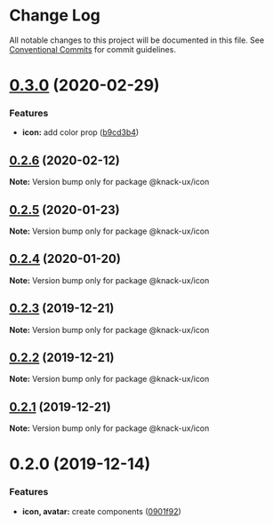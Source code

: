 # Change Log

All notable changes to this project will be documented in this file.
See [Conventional Commits](https://conventionalcommits.org) for commit guidelines.

# [0.3.0](https://github.com/knack-ux/knack-ux/compare/@knack-ux/icon@0.2.6...@knack-ux/icon@0.3.0) (2020-02-29)


### Features

* **icon:** add color prop ([b9cd3b4](https://github.com/knack-ux/knack-ux/commit/b9cd3b484f704bba957591a2459c104c2bdf574a))





## [0.2.6](https://github.com/knack-ux/knack-ux/compare/@knack-ux/icon@0.2.5...@knack-ux/icon@0.2.6) (2020-02-12)

**Note:** Version bump only for package @knack-ux/icon





## [0.2.5](https://github.com/knack-ux/knack-ux/compare/@knack-ux/icon@0.2.4...@knack-ux/icon@0.2.5) (2020-01-23)

**Note:** Version bump only for package @knack-ux/icon





## [0.2.4](https://github.com/knack-ux/knack-ux/compare/@knack-ux/icon@0.2.3...@knack-ux/icon@0.2.4) (2020-01-20)

**Note:** Version bump only for package @knack-ux/icon





## [0.2.3](https://github.com/knack-ux/knack-ux/compare/@knack-ux/icon@0.2.2...@knack-ux/icon@0.2.3) (2019-12-21)

**Note:** Version bump only for package @knack-ux/icon





## [0.2.2](https://github.com/knack-ux/knack-ux/compare/@knack-ux/icon@0.2.1...@knack-ux/icon@0.2.2) (2019-12-21)

**Note:** Version bump only for package @knack-ux/icon





## [0.2.1](https://github.com/knack-ux/knack-ux/compare/@knack-ux/icon@0.2.0...@knack-ux/icon@0.2.1) (2019-12-21)

**Note:** Version bump only for package @knack-ux/icon





# 0.2.0 (2019-12-14)


### Features

* **icon, avatar:** create components ([0901f92](https://github.com/knack-ux/knack-ux/commit/0901f92))
